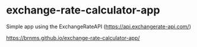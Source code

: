 # exchange-rate-calculator-app

Simple app using the ExchangeRateAPI (https://api.exchangerate-api.com/)

https://brnms.github.io/exchange-rate-calculator-app/
